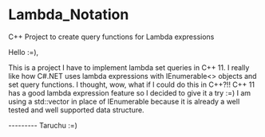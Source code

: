 # Lambda_Notation
C++ Project to create query functions for Lambda expressions


Hello :=),

This is a project I have to implement lambda set queries in C++ 11. I really like how C#.NET uses lambda expressions 
with IEnumerable<> objects and set query functions. I thought, wow, what if I could do this in C++?!! C++ 11 has a good lambda expression
feature so I decided to give it a try :=) I am using a std::vector in place of IEnumerable<T> because it is already a well tested and
well supported data structure.


--------- Taruchu :=)
